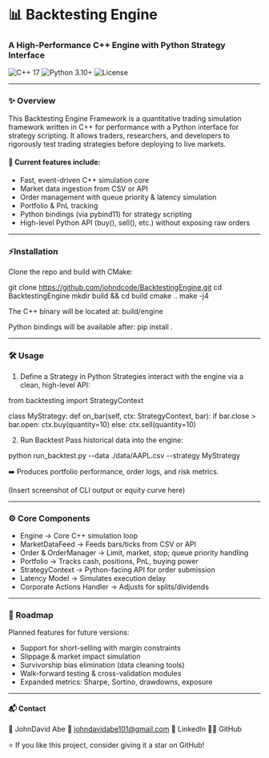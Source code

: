  <h1>📊 Backtesting Engine</h1>
 <h3>A High-Performance C++ Engine with Python Strategy Interface</h3>

 <p>
  <img src="https://img.shields.io/badge/C++-17-blue" alt="C++ 17">
  <img src="https://img.shields.io/badge/Python-3.10+-green" alt="Python 3.10+">
  <img src="https://img.shields.io/github/license/johndcode/Backtesting-Engine" alt="License">
</p>

 ---

 ### ✨ Overview
 This Backtesting Engine Framework is a quantitative trading simulation framework written in C++ for performance
 with a Python interface for strategy scripting. It allows traders, researchers, and developers
 to rigorously test trading strategies before deploying to live markets.

 #### 🚀 Current features include:
 - Fast, event-driven C++ simulation core
 - Market data ingestion from CSV or API
 - Order management with queue priority & latency simulation
 - Portfolio & PnL tracking
 - Python bindings (via pybind11) for strategy scripting
 - High-level Python API (buy(), sell(), etc.) without exposing raw orders

 ---

 ### ⚡Installation
 Clone the repo and build with CMake:

 git clone https://github.com/johndcode/BacktestingEngine.git
 cd BacktestingEngine
 mkdir build && cd build
 cmake ..
 make -j4

 The C++ binary will be located at:
 build/engine

 Python bindings will be available after:
 pip install .

 ---

 ### 🛠️ Usage

 1. Define a Strategy in Python
 Strategies interact with the engine via a clean, high-level API:

 from backtesting import StrategyContext

 class MyStrategy:
     def on_bar(self, ctx: StrategyContext, bar):
         if bar.close > bar.open:
             ctx.buy(quantity=10)
         else:
             ctx.sell(quantity=10)

 2. Run Backtest
 Pass historical data into the engine:

 python run_backtest.py --data ./data/AAPL.csv --strategy MyStrategy

 ➡️ Produces portfolio performance, order logs, and risk metrics.

 (Insert screenshot of CLI output or equity curve here)

 ---

 ### ⚙️ Core Components

 - Engine → Core C++ simulation loop
 - MarketDataFeed → Feeds bars/ticks from CSV or API
 - Order & OrderManager → Limit, market, stop; queue priority handling
 - Portfolio → Tracks cash, positions, PnL, buying power
 - StrategyContext → Python-facing API for order submission
 - Latency Model → Simulates execution delay
 - Corporate Actions Handler → Adjusts for splits/dividends

 ---

 ### 🔮 Roadmap
 Planned features for future versions:
 - Support for short-selling with margin constraints
 - Slippage & market impact simulation
 - Survivorship bias elimination (data cleaning tools)
 - Walk-forward testing & cross-validation modules
 - Expanded metrics: Sharpe, Sortino, drawdowns, exposure

 ---

 #### 📬 Contact
 👤 JohnDavid Abe
 📧 johndavidabe101@gmail.com
 💼 LinkedIn
 🧑‍💻 GitHub

 ⭐ If you like this project, consider giving it a star on GitHub!
